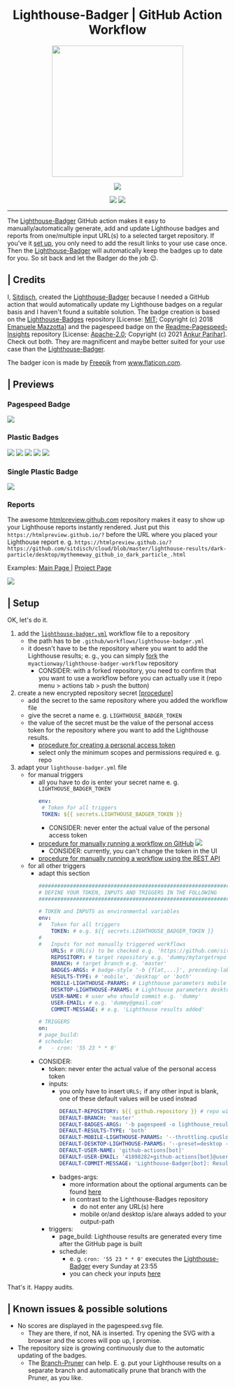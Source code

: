 <h1 align="center">Lighthouse-Badger | GitHub Action Workflow</h1>
<p align="center"><img src="https://raw.githubusercontent.com/sitdisch/cloud/master/SVGs/badger.svg" width="300" /></p>
<p align="center"><a title="Check it out" target="_blank" href="https://github.com/GoogleChrome/lighthouse"><img src="https://raw.githubusercontent.com/GoogleChrome/lighthouse/master/assets/lighthouse-logo.svg" /></a></p>
<p align="center"><a title="Check it out" target="_blank" href="https://github.com/myactionway/lighthouse-badger-workflow/blob/master/LICENSE.txt"><img src="https://img.shields.io/github/license/myactionway/lighthouse-badger-workflow?label=License" /></a>
<img src="https://img.shields.io/github/repo-size/myactionway/lighthouse-badger-workflow?label=RepoSize" /></p>
<hr>

The [Lighthouse-Badger](https://github.com/myactionway/lighthouse-badger-action "Get it") GitHub action makes it easy to manually/automatically generate, add and update Lighthouse badges and reports from one/multiple input URL(s) to a selected target repository. If you've it [set up](#-setup "Go there"), you only need to add the result links to your use case once. Then the [Lighthouse-Badger](https://github.com/myactionway/lighthouse-badger-action "Get it") will automatically keep the badges up to date for you. So sit back and let the Badger do the job :wink:.

## | Credits

I, [Sitdisch](https://github.com/sitdisch "Visit me"), created the [Lighthouse-Badger](https://github.com/myactionway/lighthouse-badger-action "Get it") because I needed a GitHub action that would automatically update my Lighthouse badges on a regular basis and I haven't found a suitable solution. The badge creation is based on the [Lighthouse-Badges](https://github.com/emazzotta/lighthouse-badges "Go there") repository  [License: [MIT](https://github.com/emazzotta/lighthouse-badges/blob/master/LICENSE.md "Go there"); Copyright (c) 2018 [Emanuele Mazzotta](https://github.com/emazzotta "Visit him")] and the pagespeed badge on the [Readme-Pagespeed-Insights](https://github.com/ankurparihar/readme-pagespeed-insights "Go there") repository  [License: [Apache-2.0](https://github.com/ankurparihar/readme-pagespeed-insights/blob/master/LICENSE "Go there"); Copyright (c) 2021 [Ankur Parihar](https://github.com/ankurparihar "Visit him")]. Check out both. They are magnificent and maybe better suited for your use case than the [Lighthouse-Badger](https://github.com/myactionway/lighthouse-badger-action "Get it").

<div>The badger icon is made by <a href="https://www.freepik.com" title="Freepik">Freepik</a> from <a href="https://www.flaticon.com/" title="Flaticon">www.flaticon.com</a>.</div>

## | Previews

### Pagespeed Badge

<img src="https://raw.githubusercontent.com/sitdisch/lighthouse-badges/master/assets/img/scores/pagespeed.svg">

### Plastic Badges

<img src="https://raw.githubusercontent.com/sitdisch/lighthouse-badges/master/assets/img/scores/lighthouse_performance.svg"> <img src="https://raw.githubusercontent.com/sitdisch/lighthouse-badges/master/assets/img/scores/lighthouse_accessibility.svg"> <img src="https://raw.githubusercontent.com/sitdisch/lighthouse-badges/master/assets/img/scores/lighthouse_best-practices.svg"> <img src="https://raw.githubusercontent.com/sitdisch/lighthouse-badges/master/assets/img/scores/lighthouse_seo.svg"> <img src="https://raw.githubusercontent.com/sitdisch/lighthouse-badges/master/assets/img/scores/lighthouse_pwa.svg">

### Single Plastic Badge

<img src="https://raw.githubusercontent.com/sitdisch/lighthouse-badges/master/assets/img/scores/lighthouse.svg">

### Reports

The awesome [htmlpreview.github.com](https://github.com/htmlpreview/htmlpreview.github.com) repository makes it easy to show up your Lighthouse reports instantly rendered. Just put this `https://htmlpreview.github.io/?` before the URL where you placed your Lighthouse report e.&nbsp;g. `https://htmlpreview.github.io/?https://github.com/sitdisch/cloud/blob/master/lighthouse-results/dark-particle/desktop/mythemeway_github_io_dark_particle_.html`<br>

Examples: <a href="https://htmlpreview.github.io/?https://raw.githubusercontent.com/sitdisch/cloud/master/lighthouse-results/dark-particle/desktop/mythemeway_github_io_dark_particle_.html" title="Check it out" target="_blank">Main Page </a> | <a href="https://htmlpreview.github.io/?https://raw.githubusercontent.com/sitdisch/cloud/master/lighthouse-results/dark-particle/desktop/mythemeway_github_io_dark_particle_projects_2020_10_31_project_1_html.html" title="Check it out" target="_blank">Project Page</a>

<img src="https://raw.githubusercontent.com/sitdisch/cloud/master/images/lighthousebadger_report.png" />

## | Setup

OK, let's do it.

1. add the [`lighthouse-badger.yml`](https://github.com/MyActionWay/lighthouse-badger-workflow/blob/master/.github/workflows/lighthouse-badger.yml "Get it") workflow file to a repository
	* the path has to be `.github/workflows/lighthouse-badger.yml`
	* it doesn't have to be the repository where you want to add the Lighthouse results; e.&nbsp;g., you can simply [fork](https://github.com/myactionway/lighthouse-badger-workflow/fork "fork it") the `myactionway/lighthouse-badger-workflow` repository
		* CONSIDER: with a forked repository, you need to confirm that you want to use a workflow before you can actually use it (repo menu > actions tab > push the button)
2. create a new encrypted repository secret [[procedure]](https://docs.github.com/en/actions/reference/encrypted-secrets#creating-encrypted-secrets-for-a-repository "Learn how")
	* add the secret to the same repository where you added the workflow file
	* give the secret a name e.&nbsp;g. `LIGHTHOUSE_BADGER_TOKEN`
	* the value of the secret must be the value of the personal access token for the repository where you want to add the Lighthouse results.
		* [procedure for creating a personal access token](https://docs.github.com/en/github/authenticating-to-github/creating-a-personal-access-token "Learn how")
		* select only the minimum scopes and permissions required e.&nbsp;g. repo
3. adapt your `lighthouse-badger.yml` file
	* for manual triggers
		* all you have to do is enter your secret name e.&nbsp;g. `LIGHTHOUSE_BADGER_TOKEN`
			```yml
			env:
			 # Token for all triggers
			 TOKEN: ${{ secrets.LIGHTHOUSE_BADGER_TOKEN }}
			```
			* CONSIDER: never enter the actual value of the personal access token
		* [procedure for manually running a workflow on GitHub](https://docs.github.com/en/actions/managing-workflow-runs/manually-running-a-workflow#running-a-workflow-on-github "Learn how")
			<img src="https://raw.githubusercontent.com/sitdisch/cloud/master/images/lighthousebadger_manual_inputs.png" />
			* CONSIDER: currently, you can't change the token in the UI
		* [procedure for manually running a workflow using the REST API](https://docs.github.com/en/actions/managing-workflow-runs/manually-running-a-workflow#running-a-workflow-using-the-rest-api)
	* for all other triggers
		* adapt this section
			```yml
			##############################################################
			# DEFINE YOUR TOKEN, INPUTS AND TRIGGERS IN THE FOLLOWING
			##############################################################

			# TOKEN and INPUTS as environmental variables
			env:
			#	Token for all triggers
				TOKEN: # e.g. ${{ secrets.LIGHTHOUSE_BADGER_TOKEN }}
			# 
			#	Inputs for not manually triggered workflows
				URLS: # URL(s) to be checked e.g. 'https://github.com/sitdisch https://github.com/mythemeway'
				REPOSITORY: # target repository e.g. 'dummy/mytargetrepo'
				BRANCH: # target branch e.g. 'master'
				BADGES-ARGS: # badge-style '-b {flat,...}', preceding-label '-l "Lighthouse "', output-path '-o lighthouse_results/dummy', save-report '-r', single-badge '-s'
				RESULTS-TYPE: # 'mobile', 'desktop' or 'both'
				MOBILE-LIGHTHOUSE-PARAMS: # Lighthouse parameters mobile audit
				DESKTOP-LIGHTHOUSE-PARAMS: # Lighthouse parameters desktop audit
				USER-NAME: # user who should commit e.g. 'dummy'
				USER-EMAIL: # e.g. 'dummy@gmail.com'
				COMMIT-MESSAGE: # e.g. 'Lighthouse results added'

			# TRIGGERS
			on:
			# page_build:
			# schedule:
			#   - cron: '55 23 * * 0'
			```
		* CONSIDER:
			* token: never enter the actual value of the personal access token
			* inputs:
				* you only have to insert `URLS;` if any other input is blank, one of these default values will be used instead
					```yml
					DEFAULT-REPOSITORY: ${{ github.repository }} # repo with this file
					DEFAULT-BRANCH: 'master'
					DEFAULT-BADGES-ARGS: '-b pagespeed -o lighthouse_results -r'
					DEFAULT-RESULTS-TYPE: 'both'
					DEFAULT-MOBILE-LIGHTHOUSE-PARAMS: '--throttling.cpuSlowdownMultiplier=2'
					DEFAULT-DESKTOP-LIGHTHOUSE-PARAMS: '--preset=desktop --throttling.cpuSlowdownMultiplier=1'
					DEFAULT-USER-NAME: 'github-actions[bot]'
					DEFAULT-USER-EMAIL: '41898282+github-actions[bot]@users.noreply.github.com'
					DEFAULT-COMMIT-MESSAGE: 'Lighthouse-Badger[bot]: Results Added'
					```
				* badges-args: 
					* more information about the optional arguments can be found [here](https://github.com/sitdisch/lighthouse-badges#help "Go there")
					* in contrast to the Lighthouse-Badges repository
						* do not enter any URL(s) here
						* mobile or/and desktop is/are always added to your output-path
			* triggers:
				* page_build: Lighthouse results are generated every time after the GitHub page is built
				* schedule:
					* e.&nbsp;g. `cron: '55 23 * * 0'` executes the [Lighthouse-Badger](https://github.com/myactionway/lighthouse-badger-action "Get it") every Sunday at 23:55
					* you can check your inputs [here](https://crontab.guru/ "Go there")

That's it. Happy audits.

## | Known issues & possible solutions
* No scores are displayed in the pagespeed.svg file.
	* They are there, if not, NA is inserted. Try opening the SVG with a browser and the scores will pop up, I promise.
* The repository size is growing continuously due to the automatic updating of the badges.
	* The [Branch-Pruner](https://github.com/myactionway/branch-pruner-action "Get it") can help. E.&nbsp;g. put your Lighthouse results on a separate branch and automatically prune that branch with the Pruner, as you like. 
